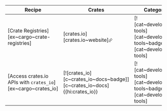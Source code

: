 | Recipe | Crates | Categories |
|--------|--------|------------|
| [Crate Registries][ex~cargo~crate-registries] | [crates.io][crates.io~website]⮳ | [![cat~development-tools][cat~development-tools~badge]][cat~development-tools] |
| [Access crates.io APIs with `crates_io`][ex~cargo~crates_io] | [![crates_io][c~crates_io~docs~badge]][c~crates_io~docs]{{hi:crates_io}} | [![cat~development-tools][cat~development-tools~badge]][cat~development-tools] |
